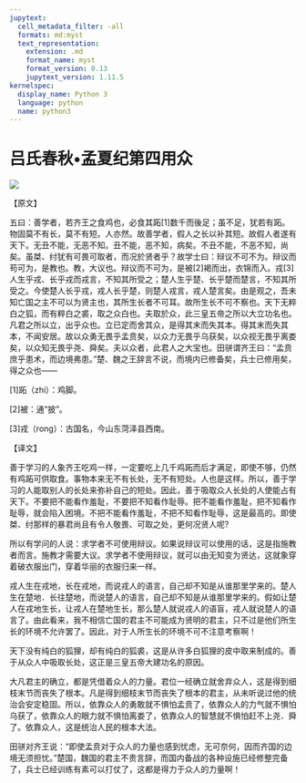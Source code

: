 ```yaml
---
jupytext:
  cell_metadata_filter: -all
  formats: md:myst
  text_representation:
    extension: .md
    format_name: myst
    format_version: 0.13
    jupytext_version: 1.11.5
kernelspec:
  display_name: Python 3
  language: python
  name: python3
---
```

# 吕氏春秋&#8226;孟夏纪第四用众

![](image/cover.jpg)

【原文】

五曰：善学者，若齐王之食鸡也，必食其跖[1]数千而後足；虽不足，犹若有跖。物固莫不有长，莫不有短。人亦然。故善学者，假人之长以补其短。故假人者遂有天下。无丑不能，无恶不知。丑不能，恶不知，病矣。不丑不能，不恶不知，尚矣。虽桀、纣犹有可畏可取者，而况於贤者乎？故学士曰：辩议不可不为。辩议而苟可为，是教也。教，大议也。辩议而不可为，是被[2]褐而出，衣锦而入。戎[3]人生乎戎、长乎戎而戎言，不知其所受之；楚人生乎楚、长乎楚而楚言，不知其所受之。今使楚人长乎戎，戎人长乎楚，则楚人戎言，戎人楚言矣。由是观之，吾未知亡国之主不可以为贤主也，其所生长者不可耳。故所生长不可不察也。天下无粹白之狐，而有粹白之裘，取之众白也。夫取於众，此三皇五帝之所以大立功名也。凡君之所以立，出乎众也。立已定而舍其众，是得其末而失其本。得其末而失其本，不闻安居。故以众勇无畏乎孟贲矣，以众力无畏乎乌获矣，以众视无畏乎离娄矣，以众知无畏乎尧、舜矣。夫以众者，此君人之大宝也。田骈谓齐王曰：“孟贲庶乎患术，而边境弗患。”楚、魏之王辞言不说，而境内已修备矣，兵士已修用矣，得之众也——

[1]跖（zhi）：鸡脚。

[2]被：通“披”。

[3]戎（rong）：古国名，今山东菏泽县西南。

【译文】

善于学习的人象齐王吃鸡一样，一定要吃上几千鸡跖而后才满足，即使不够，仍然有鸡跖可供取食。事物本来无不有长处，无不有短处。人也是这样。所以，善于学习的人能取别人的长处来弥补自己的短处。因此，善于吸取众人长处的人使能占有天下。不要把不能看作羞耻，不要把不知看作耻辱。把不能看作羞耻，把不知看作耻辱，就会陷入困境。不把不能看作羞耻，不把不知看作耻辱，这是最高的。即使桀、纣那样的暴君尚且有令人敬畏、可取之处，更何况贤人呢?

所以有学问的人说：求学者不可使用辩议。如果说辩议可以使用的话，这是指施教者而言。施教才需要大议。求学者不使用辩议，就可以由无知变为贤达，这就象穿着破衣服出门，穿着华丽的衣服归来一样。

戎人生在戎地，长在戎地，而说戎人的语言，自己却不知是从谁那里学来的。楚人生在楚地．长往楚地，而说楚人的语言，自己却不知是从谁那里学来的。假如让楚人在戎地生长，让戎人在楚地生长，那么楚人就说戎人的语盲，戎人就说楚人的语言了。由此看来，我不相信亡国的君主不可能成为贤明的君主，只不过是他们所生长的环境不允许罢了。因此，对于人所生长的环境不可不注意考察啊！

天下没有纯白的狐狸，却有纯白的狐裘，这是从许多白狐狸的皮中取来制成的。善于从众人中吸取长处，这正是三皇五帝大建功名的原因。

大凡君主的确立，都是凭借着众人的力量。君位一经确立就舍弃众人，这是得到细枝末节而丧失了根本。凡是得到细枝末节而丧失了根本的君主，从未听说过他的统治会安定稳固。所以，依靠众人的勇敢就不惧怕孟贲了，依靠众人的力气就不惧怕乌获了，依靠众人的眼力就不惧怕离娄了，依靠众人的智慧就不惧怕赶不上尧．舜了。依靠众人，这是统治人民的根本大法。

田骈对齐王说：“即使孟贲对于众人的力量也感到忧虑，无可奈何，因而齐国的边境无须担忧。”楚国，魏国的君主不贵言辞，而国内备战的各种设施已经修整完备了，兵士已经训练有素可以打仗了，这都是得力于众人的力量啊！



